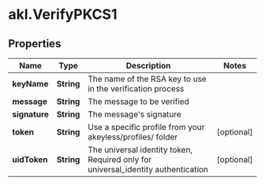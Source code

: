 # akl.VerifyPKCS1

## Properties

Name | Type | Description | Notes
------------ | ------------- | ------------- | -------------
**keyName** | **String** | The name of the RSA key to use in the verification process | 
**message** | **String** | The message to be verified | 
**signature** | **String** | The message&#39;s signature | 
**token** | **String** | Use a specific profile from your akeyless/profiles/ folder | [optional] 
**uidToken** | **String** | The universal identity token, Required only for universal_identity authentication | [optional] 


